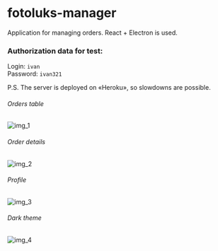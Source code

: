 # fotoluks-manager
Application for managing orders. React + Electron is used.

### Authorization data for test:
Login: `ivan`\
Password: `ivan321`

P.S. The server is deployed on «Heroku», so slowdowns are possible.

###### Orders table
![img_1](https://user-images.githubusercontent.com/110179244/189907635-7d997959-a0a9-412f-9028-9683dd7b3569.JPG)

###### Order details
![img_2](https://user-images.githubusercontent.com/110179244/189907639-450c03df-5d22-48d1-84ae-2c9746e133b1.JPG)

###### Profile
![img_3](https://user-images.githubusercontent.com/110179244/189907642-11e7325d-d10a-4032-8610-a7107f80b974.JPG)

###### Dark theme
![img_4](https://user-images.githubusercontent.com/110179244/189907644-be5621ed-f72b-47fc-af6b-2efbcf30a43a.JPG)
